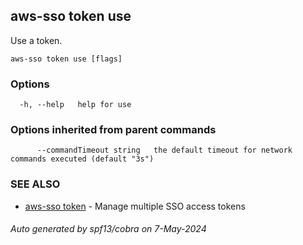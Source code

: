 ## aws-sso token use

Use a token.

```
aws-sso token use [flags]
```

### Options

```
  -h, --help   help for use
```

### Options inherited from parent commands

```
      --commandTimeout string   the default timeout for network commands executed (default "3s")
```

### SEE ALSO

* [aws-sso token](aws-sso_token.md)	 - Manage multiple SSO access tokens

###### Auto generated by spf13/cobra on 7-May-2024
